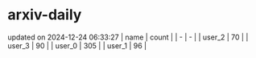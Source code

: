 # arxiv-daily
updated on 2024-12-24 06:33:27
| name | count |
| - | - |
| user_2 | 70 |
| user_3 | 90 |
| user_0 | 305 |
| user_1 | 96 |
